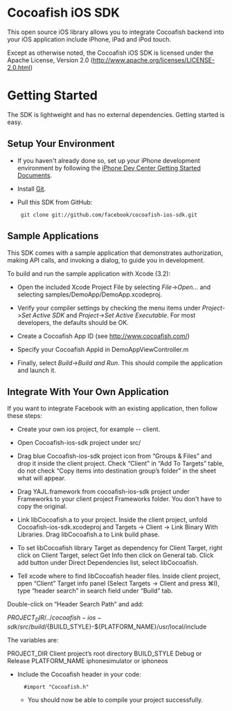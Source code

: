 Cocoafish iOS SDK
===========================

This open source iOS library allows you to integrate Cocoafish backend into your iOS application include iPhone, iPad and iPod touch.

Except as otherwise noted, the Cocoafish iOS SDK is licensed under the Apache License, Version 2.0 (http://www.apache.org/licenses/LICENSE-2.0.html)

Getting Started
===============

The SDK is lightweight and has no external dependencies. Getting started is easy.

Setup Your Environment
----------------------

* If you haven't already done so, set up your iPhone development environment by following the [iPhone Dev Center Getting Started Documents](https://developer.apple.com/iphone/index.action).

* Install [Git](http://git-scm.com/).

* Pull this SDK from GitHub:

       git clone git://github.com/facebook/cocoafish-ios-sdk.git

Sample Applications
-------------------

This SDK comes with a sample application that demonstrates authorization, making API calls, and invoking a dialog, to guide you in development.

To build and run the sample application with Xcode (3.2):

* Open the included Xcode Project File by selecting _File_->_Open..._ and selecting samples/DemoApp/DemoApp.xcodeproj.

* Verify your compiler settings by checking the menu items under _Project_->_Set Active SDK_ and _Project_->_Set Active Executable_. For most developers, the defaults should be OK.

* Create a Cocoafish App ID (see http://www.cocoafish.com/)

* Specify your Cocoafish AppId in DemoAppViewController.m 

* Finally, select _Build_->_Build and Run_. This should compile the application and launch it.

Integrate With Your Own Application
-----------------------------------

If you want to integrate Facebook with an existing application, then follow these steps:

* Create your own ios project, for example -- client.

* Open Cocoafish-ios-sdk project under src/

* Drag blue Cocoafish-ios-sdk project icon from “Groups & Files” and drop it inside the client project. Check “Client” in “Add To Targets” table, do not check “Copy items into destination group’s folder” in the sheet what will appear.

* Drag YAJL.framework from cocoafish-ios-sdk project under Frameworks to your client project Frameworks folder. You don't have to copy the original.

* Link libCocoafish.a to your project. Inside the client project, unfold Cocoafish-ios-sdk.xcodeproj and Targets → Client → Link Binary With Libraries. Drag libCocoafish.a to Link build phase. 

* To set libCocoafish library Target as dependency for Client Target, right click on Client Target, select Get Info then click on General tab. Click add button under Direct Dependencies list, select libCocoafish.

* Tell xcode where to find libCocoafish header files. Inside client project, ppen “Client” Target info panel (Select Targets → Client and press ⌘I), type “header search” in search field under “Build” tab. 

Double-click on “Header Search Path” and add:

${PROJECT_DIR}/../cocoafish-ios-sdk/src/build/${BUILD_STYLE}-${PLATFORM_NAME}/usr/local/include

The variables are:

PROJECT_DIR	Client project’s root directory
BUILD_STYLE	Debug or Release
PLATFORM_NAME	iphonesimulator or iphoneos

* Include the Cocoafish header in your code:

        #import "Cocoafish.h"

  * You should now be able to compile your project successfully.

